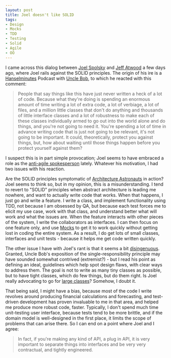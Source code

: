 ```yaml
---
layout: post
title: Joel doesn't like SOLID
tags:
- Design
- Mocks
- TDD
- Testing
- Solid
- Agile
- OO
---
```


I came across this dialog between [Joel Spolsky](http://www.joelonsoftware.com/) and [Jeff Atwood](http://www.codinghorror.com/blog/) a few days ago, where Joel rails against the SOLID principles. The origin of his ire is a [Hanselminutes](http://www.hanselminutes.com/default.aspx?showID=163) Podcast with [Uncle Bob](http://butunclebob.com/ArticleS.UncleBob.PrinciplesOfOod), to which he reacted with this comment: 
	
> People that say things like this have just never written a heck of a lot of code. Because what they're doing is spending an enormous amount of time writing a lot of extra code, a lot of verbiage, a lot of files, and a million little classes that don't do anything and thousands of little interface classes and a lot of robustness to make each of these classes individually armed to go out into the world alone and do things, and you're not going to need it. You're spending a lot of time in advance writing code that is just not going to be relevant, it's not going to be important. It could, theoretically, protect you against things, but, how about waiting until those things happen before you protect yourself against them?
	
<!--more-->

I suspect this is in part simple provocation; Joel seems to have embraced a role as the [anti-agile spokesperson](http://www.reddit.com/r/programming/comments/7uq8o/kent_beck_joel_spolsky_is_wrong_about_my_work/) lately. Whatever his motivation, I had two issues with his reaction. 

Are the SOLID principles symptomatic of [Architecture Astronauts](http://www.joelonsoftware.com/items/2008/05/01.html) in action? Joel seems to think so, but in my opinion, this is a misunderstanding. I tend to revert to "SOLID" principles when abstract architecture is leading me nowhere, and want to actually write code that works. When that happens, I just go and write a feature. I write a class, and implement functionality using TDD, not because I am obsessed by QA, but because each test forces me to elicit my use case, work with that class, and understand better what will work and what the issues are. When the feature interacts with other pieces of the system, I write the collaborators as interfaces. I can then focus on one feature only, and use [Mocks](http://martinfowler.com/articles/mocksArentStubs.html) to get it to work quickly without getting lost in coding the entire system. As a result, I do get lots of small classes, interfaces and unit tests - because it helps me get code written quickly. 

The other issue I have with Joel's rant is that it seems a bit [disingenuous](http://en.wikipedia.org/wiki/Straw_man). Granted, Uncle Bob's exposition of the single-responsibility principle may have sounded somewhat contrived (extremist?) - but I read his point as defining an ideal, guidelines which help spot design flaws, with clear ways to address them. The goal is not to write as many tiny classes as possible, but to have tight classes, which do few things, but do them right. Is Joel really advocating to go for [large classes](http://sis36.berkeley.edu/projects/streek/agile/bad-smells-in-code.html#Large+Class)? Somehow, I doubt it. 

That being said, I might have a bias, because most of the code I write revolves around producing financial calculations and forecasting, and test-driven development has proven  invaluable to me in that area, and helped me produce more robust code, faster. Typically, I don't spend much time unit-testing user interface, because tests tend to be more brittle, and if the domain model is well-designed in the first place, it limits the scope of problems that can arise there. So I can end on a point where Joel and I agree:

> In fact, if you're making any kind of API, a plug in API, it is very important to separate things into interfaces and be very very contractual, and tightly engineered.
